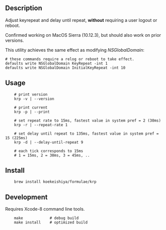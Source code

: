 ## Description

Adjust keyrepeat and delay until repeat, **without** requiring a user logout or reboot.

Confirmed working on MacOS Sierra (10.12.3), but should also work on prior versions.

This utility achieves the same effect as modifying _NSGlobalDomain_:

```
# these commands require a relog or reboot to take effect.
defaults write NSGlobalDomain KeyRepeat -int 1
defaults write NSGlobalDomain InitialKeyRepeat -int 10
```

## Usage

```
    # print version
    krp -v | --version

    # print current
    krp -p | --print

    # set repeat rate to 15ms, fastest value in system pref = 2 (30ms)
    krp -r | --repeat-rate 1

    # set delay until repeat to 135ms, fastest value in system pref = 15 (225ms)
    krp -d | --delay-until-repeat 9

    # each tick corresponds to 15ms
    # 1 = 15ms, 2 = 30ms, 3 = 45ms, ..
```

## Install

```
    brew install koekeishiya/formulae/krp
```

## Development

Requires Xcode-8 command line tools.

```
    make            # debug build
    make install    # optimized build
```

